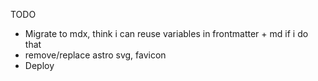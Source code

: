 TODO

- Migrate to mdx, think i can reuse variables in frontmatter + md if i do that
- remove/replace astro svg, favicon
- Deploy
